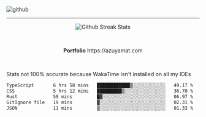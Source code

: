 ![github](https://media.discordapp.net/attachments/881363147364118528/1142610121697021952/background.png?width=1000&height=300)<br>
___
<p align="center">
  <img alt="Github Streak Stats" src="https://streak-stats.demolab.com?user=Azuyamat&theme=transparent&hide_border=true"/>
</p><br>
<p align="center">
      <strong>Portfolio</strong> https://azuyamat.com
</p><br>

Stats not 100% accurate because WakaTime isn't installed on all my IDEs
<!--START_SECTION:waka-->

```txt
TypeScript       6 hrs 58 mins   ████████████▒░░░░░░░░░░░░   49.17 %
CSS              5 hrs 12 mins   █████████▒░░░░░░░░░░░░░░░   36.70 %
Rust             59 mins         █▓░░░░░░░░░░░░░░░░░░░░░░░   06.97 %
GitIgnore file   19 mins         ▓░░░░░░░░░░░░░░░░░░░░░░░░   02.31 %
JSON             11 mins         ▒░░░░░░░░░░░░░░░░░░░░░░░░   01.33 %
```

<!--END_SECTION:waka-->
